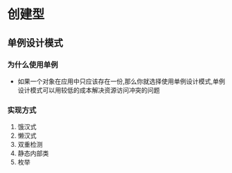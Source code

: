 # 创建型
## 单例设计模式
### 为什么使用单例
* 如果一个对象在应用中只应该存在一份,那么你就选择使用单例设计模式,单例设计模式可以用较低的成本解决资源访问冲突的问题
### 实现方式
1. 饿汉式
2. 懒汉式
3. 双重检测
4. 静态内部类
5. 枚举
